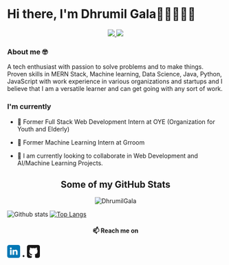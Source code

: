 # Hi there, I'm Dhrumil Gala👋🏼👨🏻‍💻

<p align='center'>
  <a href='mailto:dgala@usc.edu' target="_blank">
      <img src='https://img.shields.io/badge/-dgala@usc.edu-c14438?style=flat&logo=Gmail&logoColor=white&link=mailto:dgala@usc.edu'>
  </a>
  <a href='https://www.linkedin.com/in/dhrumilgala/' target="_blank">
      <img src='https://img.shields.io/badge/-DhrumilGala2b1?style=flat&logo=Linkedin&logoColor=white&link=https://www.linkedin.com/in/dhrumilgala/'>
  </a>
  
<!-- [![Gmail Badge](https://img.shields.io/badge/-dgala@usc.edu-c14438?style=flat&logo=Gmail&logoColor=white&link=mailto:dgala@usc.edu)](mailto:dgala@usc.edu)
[![Linkedin Badge](https://img.shields.io/badge/-DhrumilGala-0072b1?style=flat&logo=Linkedin&logoColor=white&link=https://www.linkedin.com/in/dhrumilgala/)](https://www.linkedin.com/in/dhrumilgala/)  -->
</p>

### About me 🤓
A tech enthusiast with passion to solve problems and to make things. Proven skills in MERN Stack, Machine learning, Data Science, Java, Python, JavaScript with work experience in various organizations and startups and I believe that I am a versatile learner and can get going with any sort of work.

### I'm currently

- 💼 Former Full Stack Web Development Intern at OYE (Organization for Youth and Elderly)

- 💼 Former Machine Learning Intern at Grroom

- 🌱  I am currently looking to collaborate in Web Development and AI/Machine Learning Projects.

<h2 align='center'>Some of my GitHub Stats</h2>

<p align=center> <img src=https://komarev.com/ghpvc/?username=DhrumilGala alt=DhrumilGala /> </p>

![Github stats](https://github-readme-stats.vercel.app/api?username=dhrumilgala&theme=dark&show_icons=true)
[![Top Langs](https://github-readme-stats.vercel.app/api/top-langs/?username=DhrumilGala&layout=compact&theme=dark&hide=dart,MakeFile&langs_count=8)](https://github.com/DhrumilGala/github-readme-stats)


<h4 align='center'>📫 Reach me on</h4>

<p align='center'>

<a href = https://www.linkedin.com/in/dhrumilgala><img src=https://raw.githubusercontent.com/edent/SuperTinyIcons/master/images/svg/linkedin.svg height='30' weight='30'></a> • <a href = https://github.com/dhrumilgala><img src=https://raw.githubusercontent.com/edent/SuperTinyIcons/master/images/svg/github.svg height='30' weight='30'></a>


